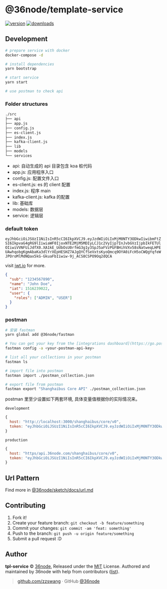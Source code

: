 # @36node/template-service

[![version][0]][1] [![downloads][2]][3]

## Development

```sh
# prepare service with docker
docker-compose -d

# install dependencies
yarn bootstrap

# start service
yarn start

# use postman to check api
```

### Folder structures

```sh
./src
├── api
├── app.js
├── config.js
├── es-client.js
├── index.js
├── kafka-client.js
├── lib
├── models
└── services
```

- api: 自动生成的 api 目录包含 koa 桩代码
- app.js: 应用程序入口
- config.js: 配置文件入口
- es-client.js: es 的 client 配置
- index.js: 程序 main
- kafka-client.js: kafka 的配置
- lib: 基础库
- models: 数据层
- service: 逻辑层

### default token

`eyJhbGciOiJSUzI1NiIsInR5cCI6IkpXVCJ9.eyJzdWIiOiIxMjM0NTY3ODkwIiwibmFtZSI6IkpvaG4gRG9lIiwiaWF0IjoxNTE2MjM5MDIyLCJ1c2VyIjp7InJvbGVzIjpbIkFETUlOIiwiVVNFUiJdfX0.XA1kE_UdbOsU0rfmG3g1y3SpJ5aFVzPGFBHihVXv58sNatweqLHPEUAwhqobgKgmAbaKa3dlYrXEpHESHZ7AJgQYCfSeVxtsKyoQmcq9OYA0iFcH5oCWQgYqfeWJPOroMlMdNQax5kG-GkuaFbIiwiw-9j_ACS8CSPO9Oq2dQCA`

visit [jwt.io](jwt.io) for more.

```json
{
  "sub": "1234567890",
  "name": "John Doe",
  "iat": 1516239022,
  "user": {
    "roles": ["ADMIN", "USER"]
  }
}
```

### postman

```sh
# 安装 fastman
yarn global add @36node/fastman

# You can get your key from the [integrations dashboard](https://go.postman.co/integrations/services/pm_pro_api)
fastman config -a <your-postman-api-key>

# list all your collections in your postman
fastman ls

# import file into postman
fastman import ./postman_collection.json

# export file from postman
fastman export "Shanghaibus Core API" ./postman_collection.json
```

postman 里至少设置如下两套环境, 具体变量值根据你的实际情况来。

`development`

```js
{
  host: "http://localhost:3000/shanghaibus/core/v0",
  token: "eyJhbGciOiJSUzI1NiIsInR5cCI6IkpXVCJ9.eyJzdWIiOiIxMjM0NTY3ODkwIiwibmFtZSI6IkpvaG4gRG9lIiwiaWF0IjoxNTE2MjM5MDIyLCJ1c2VyIjp7InJvbGVzIjpbIkFETUlOIiwiVVNFUiJdfX0.XA1kE_UdbOsU0rfmG3g1y3SpJ5aFVzPGFBHihVXv58sNatweqLHPEUAwhqobgKgmAbaKa3dlYrXEpHESHZ7AJgQYCfSeVxtsKyoQmcq9OYA0iFcH5oCWQgYqfeWJPOroMlMdNQax5kG-GkuaFbIiwiw-9j_ACS8CSPO9Oq2dQCA"
}
```

`production`

```js
{
  host: "https/api.36node.com/shanghaibus/core/v0",
  token: "eyJhbGciOiJSUzI1NiIsInR5cCI6IkpXVCJ9.eyJzdWIiOiIxMjM0NTY3ODkwIiwibmFtZSI6IkpvaG4gRG9lIiwiaWF0IjoxNTE2MjM5MDIyLCJ1c2VyIjp7InJvbGVzIjpbIkFETUlOIiwiVVNFUiJdfX0.XA1kE_UdbOsU0rfmG3g1y3SpJ5aFVzPGFBHihVXv58sNatweqLHPEUAwhqobgKgmAbaKa3dlYrXEpHESHZ7AJgQYCfSeVxtsKyoQmcq9OYA0iFcH5oCWQgYqfeWJPOroMlMdNQax5kG-GkuaFbIiwiw-9j_ACS8CSPO9Oq2dQCA"
}
```

## Url Pattern

Find more in [@36node/sketch/docs/url.md](https://github.com/36node/sketch/blob/master/docs/url.md)

## Contributing

1. Fork it!
2. Create your feature branch: `git checkout -b feature/something`
3. Commit your changes: `git commit -am 'feat: something'`
4. Push to the branch: `git push -u origin feature/something`
5. Submit a pull request :D

## Author

**tpl-service** © [36node](https://github.com/36node), Released under the [MIT](./LICENSE) License.
Authored and maintained by 36node with help from contributors ([list](https://github.com/36node/tpl-service/contributors)).

> [github.com/zzswang](https://github.com/zzswang) · GitHub [@36node](https://github.com/36node)

[0]: https://img.shields.io/npm/v/@36node/template-service.svg?style=flat
[1]: https://npmjs.com/package/@36node/template-service
[2]: https://img.shields.io/npm/dm/@36node/template-service.svg?style=flat
[3]: https://npmjs.com/package/@36node/template-service
